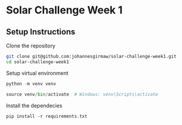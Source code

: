 # Solar Challenge Week 1

## Setup Instructions

Clone the repository

```bash
git clone git@github.com:johannesgirmaw/solar-challenge-week1.git
cd solar-challenge-week1
```

Setup virtual environment

```python
python -m venv venv

source venv/bin/activate  # Windows: venv\Scripts\activate
```

Install the dependecies

```
pip install -r requirements.txt

```
